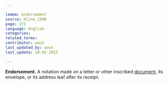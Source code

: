 ```yaml
---

lemma: endorsement
source: Kline_1998
page: 271 
language: English
categories: 
related_terms: 
contributor: wout
last_updated_by: wout
last_update: 28-02-2015
        
---
```


**Endorsement.** A notation made on a letter or other inscribed [document](document.html), its envelope, or its address leaf after its receipt.

